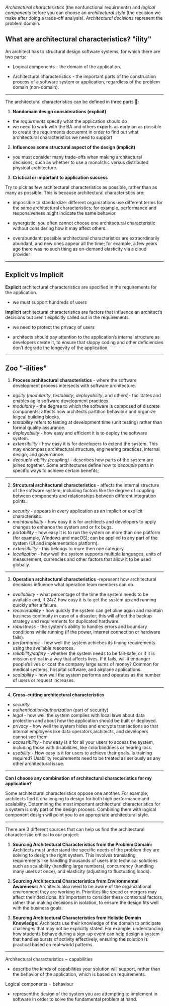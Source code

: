 _Architectural characteristics_ (the nonfunctional requirments) and _logical components_ before you can choose an _architectural style_ (the decision we make after doing a trade-off analysis). _Architectural decisions_ represent the problem domain.

## What are architectural characteristics? "ility"

An architect has to structural design software systems, for which there are two parts:

- Logical components - the domain of the application.

- Architectural characteristics - the important parts of the construction process of a software system or application, regardless of the problem domain (non-domain).

---

The architectural characteristics can be defined in three parts 🔺:

1. **Nondomain design considerations (explicit)**

- the _requirments_ specify what the application should do
- we need to work with the BA and others experts as early on as possible to create the requirments docuemnt in order to find out what architectural characteristics we need to support

2. **Influences some structural aspect of the design (implicit)**

 - you must consider many trade-offs when making architectural decisions, such as whether to use a monolithic versus distributed physical architecture.

3. **Crictical or important to application success**

Try to pick as few architectural characteristics as possible, rather than as many as possible. This is because architectural characteristics are:

- impossible to standardize: different organizations use different terms for the same architectural
characteristics; for example, performance and responsiveness might indicate the same behavior.

- synergistic: you often cannot choose one architectural characteristic without considering how it may affect others.

- overabundant: possible architectural characteristics are extraordinarily abundant, and new ones appear all the time; for example, a few years ago there was no such thing as on-demand elasticity via a cloud provider

---

## Explicit vs Implicit

**Explicit** architectural characteristics are specified in the requirements for the application.
- we must support hundreds of users

**Implicit** architectural characteristics are factors that influence an architect’s decisions but aren’t explicitly called out in the requirements.
- we need to protect the privacy of users

- architects should pay attention to the application’s internal structure as developers create it, to ensure that sloppy coding and other deficiencies don’t degrade the longevity of the application.

---
## Zoo "-ilities"

1. **Process architectural characteristics** - where the software development process intersects with software architecture. 


- _agility_ (_modularity_, _testability_, _deployability_, and others)- facilitates and enables agile software development practices.
- _modularity_ - the degree to which the software is composed of discrete components; affects how architects partition behaviour and organize loigcal building blocks.
- _testability_  refers to testing at development time (unit testing) rather than formal quality assurance.
- _deployability_ - how easy and efficient it is to deploy the software system.
- _extensibility_ - how easy it is for developers to extend the system. This may encompass architectural structure, engineering practices, internal design, and governance.
- _decouple-ability (coupling)_ - describes how parts of the system are joined together. Some architectures define how to _decouple_  parts in specific ways to achieve certain benefits;

--- 
2. **Strcutural architectural characteristics** - affects the internal structure of the software system; including factors like the degree of coupling between components and relationships between different integration points.

- _security_ - appears in every application as an implicit or explicit characterisitc. 
- _maintainability_ - how easy it is for architects and developers to apply changes to enhance the system and or fix bugs.
- _portability_ - how easy it is to run the system on more than one platform (for example, Windows and macOS); can be applied to any part of the system (UI and implementation platform).
- _extensibility_ - this belongs to more then one category.
- _localization_ - how well the system supports multiple languages, units of measurement, currencies and other factors that allow it to be used globally. 

---
3. **Operation architectural characteristics** -represent how architectural decisions influence what operation team members can do. 

- _availability_ - what percentage of the time the system needs to be available and, if 24/7, how easy it is to get the system up and running quickly after a failure.
- _recoverability_ - how quickly the system can get oline again and maintain business continuity in case of a disaster; this will affect the backup strategy and requirements for duplicated hardware. 
- _robustness_ - the system's ability to handles errors and boundary conditions while running (if the power, internet connection or hardware fails).
- _performance_ - how well the system achiebes its timing requirements using the available resources.
- _reliability/safety_ - whether the system needs to be fail-safe, or if it is mission critical in a way that affects lives. If it fails, will it endanger people’s lives or cost the company large sums of money? Common for medical systems, hospital software, and airplane applications.
- _scalability_ - how well the system performs and operates as the number of users or request increases. 

---
4. **Cross-cutting architectural characteristics** 

- _security_
- _authentication/authorization_ (part of security)
- _legal_ - how well the system complies with local laws about data protection and about how the application should be built or deployed.
- _privacy_ - how well the system hides and encrypts transactions so that internal employees like data operators,architects, and developers cannot see them.
- _accessibility_ - how easy is it for all your users to access the system, including those with disabilities, like colorblindness or hearing loss.
- _usability_ - How easy is it for users to achieve their goals. Is training required? Usability
requirements need to be treated as seriously as any other architectural issue. 

--- 

**Can I choose any combination of architectural characteristics for my application?**
<p>Some architectural characteristics oppose one another. For example, architects find it challenging to design for both high performance and scalability. Determining the most important architectural characteristics for a system is only part of the design process. Combining them with logical component design will point you to an appropriate architectural style.</p>

--- 

There are 3 different sources that can help us find the architectural characteristic critical to our project:

1. **Sourcing Architectural Characteristics from the Problem Domain:** Architects must understand the specific needs of the problem they are solving to design the right system. This involves translating requirements like handling thousands of users into technical solutions such as scalability (handling large numbers), concurrency (handling many users at once), and elasticity (adjusting to fluctuating loads).

2. **Sourcing Architectural Characteristics from Environmental Awareness:** Architects also need to be aware of the organizational environment they are working in. Priorities like speed or mergers may affect their decisions. It’s important to consider these contextual factors, rather than making decisions in isolation, to ensure the design fits well with the business goals.

3. **Sourcing Architectural Characteristics from Holistic Domain Knowledge:** Architects use their knowledge of the domain to anticipate challenges that may not be explicitly stated. For example, understanding how students behave during a sign-up event can help design a system that handles bursts of activity effectively, ensuring the solution is practical based on real-world patterns.

---

Architectural characteristics ~ capabilities
- describe the kinds of capabilities your solution will support, rather than the behavior of the application, which is based on requirements.

Logical components = behaviour 
- representthe design of the system you are attempting to implement in software in order to solve the fundamental problem at hand.